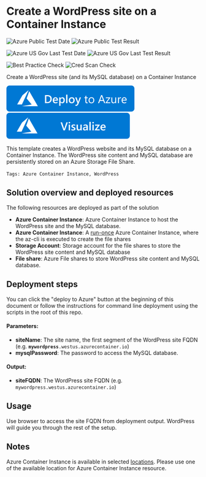 # Create a WordPress site on a Container Instance

![Azure Public Test Date](https://azurequickstartsservice.blob.core.windows.net/badges/201-aci-wordpress/PublicLastTestDate.svg)
![Azure Public Test Result](https://azurequickstartsservice.blob.core.windows.net/badges/201-aci-wordpress/PublicDeployment.svg)

![Azure US Gov Last Test Date](https://azurequickstartsservice.blob.core.windows.net/badges/201-aci-wordpress/FairfaxLastTestDate.svg)
![Azure US Gov Last Test Result](https://azurequickstartsservice.blob.core.windows.net/badges/201-aci-wordpress/FairfaxDeployment.svg)

![Best Practice Check](https://azurequickstartsservice.blob.core.windows.net/badges/201-aci-wordpress/BestPracticeResult.svg)
![Cred Scan Check](https://azurequickstartsservice.blob.core.windows.net/badges/201-aci-wordpress/CredScanResult.svg)

Create a WordPress site (and its MySQL database) on a Container Instance

[![Deploy To Azure](https://raw.githubusercontent.com/Azure/azure-quickstart-templates/master/1-CONTRIBUTION-GUIDE/images/deploytoazure.svg?sanitize=true)]("https://portal.azure.com/#create/Microsoft.Template/uri/https%3A%2F%2Fraw.githubusercontent.com%2FAzure%2Fazure-quickstart-templates%2Fmaster%2F201-aci-wordpress%2Fazuredeploy.json")
[![Visualize](https://raw.githubusercontent.com/Azure/azure-quickstart-templates/master/1-CONTRIBUTION-GUIDE/images/visualizebutton.svg?sanitize=true)]("http://armviz.io/#/?load=https%3A%2F%2Fraw.githubusercontent.com%2FAzure%2Fazure-quickstart-templates%2Fmaster%2F201-aci-wordpress%2Fazuredeploy.json")

This template creates a WordPress website and its MySQL database on a Container
Instance. The WordPress site content and MySQL database are persistently stored
on an Azure Storage File Share.

`Tags: Azure Container Instance, WordPress`

## Solution overview and deployed resources

The following resources are deployed as part of the solution

- **Azure Container Instance**: Azure Container Instance to host the WordPress
  site and the MySQL database.
- **Azure Container Instance**: A
  [run-once](https://docs.microsoft.com/en-us/azure/container-instances/container-instances-restart-policy#container-restart-policy)
  Azure Container Instance, where the az-cli is executed to create the file
  shares
- **Storage Account**: Storage account for the file shares to store the
  WordPress site content and MySQL database
- **File share**: Azure File shares to store WordPress site content and MySQL
  database.

## Deployment steps

You can click the "deploy to Azure" button at the beginning of this document or
follow the instructions for command line deployment using the scripts in the
root of this repo.

#### Parameters:

- **siteName**: The site name, the first segment of the WordPress site FQDN
  (e.g. **`mywordpress`**`.westus.azurecontainer.io`)
- **mysqlPassword**: The password to access the MySQL database.

#### Output:

- **siteFQDN**: The WordPress site FQDN (e.g.
  `mywordpress.westus.azurecontainer.io`)

## Usage

Use browser to access the site FQDN from deployment output. WordPress will guide
you through the rest of the setup.

## Notes

Azure Container Instance is available in selected
[locations](https://docs.microsoft.com/en-us/azure/container-instances/container-instances-quotas#region-availability).
Please use one of the available location for Azure Container Instance resource.
